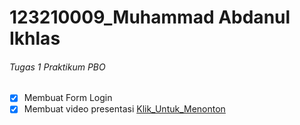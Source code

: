# 123210009_Muhammad Abdanul Ikhlas

###### Tugas 1 Praktikum PBO 

* [x] Membuat Form Login
* [x] Membuat video presentasi [Klik_Untuk_Menonton](https://youtu.be/iUy59tgehxk)
